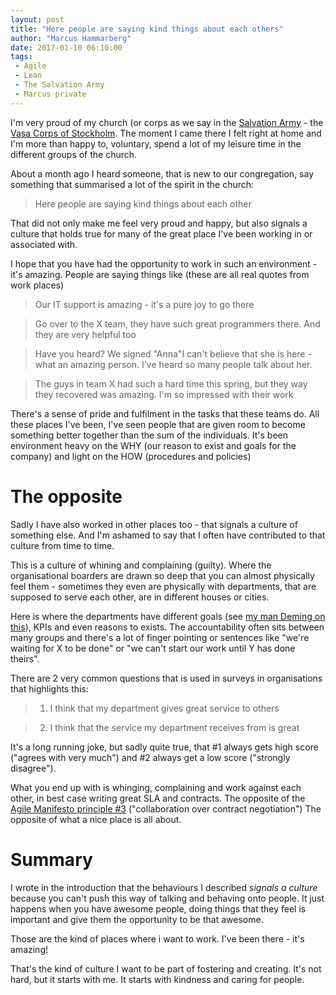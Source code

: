 ```yaml
---
layout: post
title: "Here people are saying kind things about each others"
author: "Marcus Hammarberg"
date: 2017-01-10 06:10:00
tags:
 - Agile
 - Lean
 - The Salvation Army
 - Marcus private
---
```


I'm very proud of my church (or corps as we say in the [Salvation Army](http://www.salvationarmy.com) - the [Vasa Corps of Stockholm](https://www.fralsningsarmen.se/vasakaren). The moment I came there I felt right at home and I'm more than happy to, voluntary, spend a lot of my leisure time in the different groups of the church.

About a month ago I heard someone, that is new to our congregation, say something that summarised a lot of the spirit in the church:

> Here people are saying kind things about each other

That did not only make me feel very proud and happy, but also signals a culture that holds true for many of the great place I've been working in or associated with.

<a name='more'></a>

I hope that you have had the opportunity to work in such an environment - it's amazing. People are saying things like (these are all real quotes from work places)

> Our IT support is amazing - it's a pure joy to go there

> Go over to the X team, they have such great programmers there. And they are very helpful too

> Have you heard? We signed "Anna"I can't believe that she is here - what an amazing person. I've heard so many people talk about her.

> The guys in team X had such a hard time this spring, but they way they recovered was amazing. I'm so impressed with their work

There's a sense of pride and fulfilment in the tasks that these teams do. All these places I've been, I've seen people that are given room to become something better together than the sum of the individuals. It's been environment heavy on the WHY (our reason to exist and goals for the company) and light on the HOW (procedures and policies)

# The opposite

Sadly I have also worked in other places too - that signals a culture of something else. And I'm ashamed to say that I often have contributed to that culture from time to time. 

This is a culture of whining and complaining (guilty). Where the organisational boarders are drawn so deep that you can almost physically feel them - sometimes they even are physically with departments, that are supposed to serve each other, are in different houses or cities. 

Here is where the departments have different goals (see [my man Deming on this](https://twitter.com/marcusoftnet/status/771426212925374464)), KPIs and even reasons to exists. The accountability often sits between many groups and there's a lot of finger pointing or sentences like "we're waiting for X to be done" or "we can't start our work until Y has done theirs".

There are 2 very common questions that is used in surveys in organisations that highlights this:

> 1) I think that my department gives great service to others

> 2) I think that the service my department receives from is great

It's a long running joke, but sadly quite true, that #1 always gets high score ("agrees with very much") and #2 always get a low score ("strongly disagree").

What you end up with is whinging, complaining and work against each other, in best case writing great SLA and contracts. The opposite of the [Agile Manifesto principle #3](http://agilemanifesto.org/) ("collaboration over contract negotiation") The opposite of what a nice place is all about. 

# Summary

I wrote in the introduction that the behaviours I described *signals a culture* because you can't push this way of talking and behaving onto people. It just happens when you have awesome people, doing things that they feel is important and give them the opportunity to be that awesome.

Those are the kind of places where i want to work. I've been there - it's amazing!

That's the kind of culture I want to be part of fostering and creating. It's not hard, but it starts with me. It starts with kindness and caring for people. 
